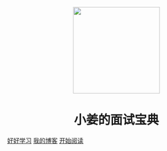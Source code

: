 <p align="center">
<img src="https://pic2.zhimg.com/80/v2-3df948f3668fa140f2743727cab9954d_720w.jpg" width="200" height="200"/>
</p>
<h1 align="center">小姜的面试宝典</h1>

[好好学习]()
[我的博客](https://www.cnblogs.com/pengcode/)
[开始阅读](#docsify-demo)




